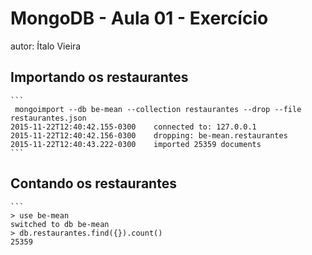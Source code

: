 # MongoDB - Aula 01 - Exercício
autor: Ítalo Vieira

## Importando os restaurantes

    ```
     mongoimport --db be-mean --collection restaurantes --drop --file restaurantes.json
    2015-11-22T12:40:42.155-0300	connected to: 127.0.0.1
    2015-11-22T12:40:42.156-0300	dropping: be-mean.restaurantes
    2015-11-22T12:40:43.222-0300	imported 25359 documents
    ```

## Contando os restaurantes

    ```
    > use be-mean
    switched to db be-mean
    > db.restaurantes.find({}).count()
    25359
